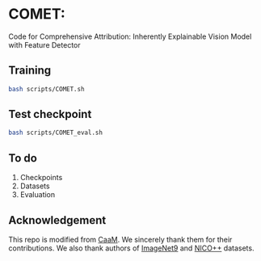 
# COMET: 

Code for Comprehensive Attribution: Inherently Explainable Vision Model with Feature Detector


## Training

```bash
bash scripts/COMET.sh
```
## Test checkpoint
```bash
bash scripts/COMET_eval.sh
```
## To do

1. Checkpoints
2. Datasets
3. Evaluation

## Acknowledgement
This repo is modified from [CaaM](https://github.com/Wangt-CN/CaaM). We sincerely thank them for their contributions. We also thank authors of [ImageNet9](https://github.com/MadryLab/backgrounds_challenge) and [NICO++](https://github.com/xxgege/NICO-plus) datasets.
